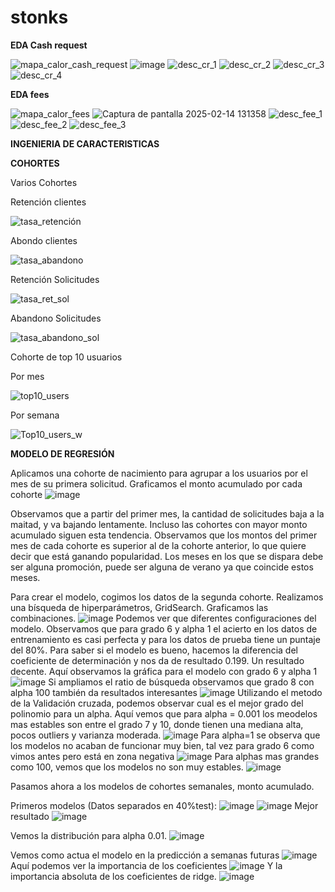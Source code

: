 # stonks
**EDA Cash request**

![mapa_calor_cash_request](https://github.com/user-attachments/assets/b5fe3792-5714-4c50-acfc-51cc24b010d3)
![image](https://github.com/user-attachments/assets/448e3a73-8879-4316-b4f9-a04e2a3d7ec8)
![desc_cr_1](https://github.com/user-attachments/assets/2e700fa0-8297-4995-89fb-67a10ef72fc3)
![desc_cr_2](https://github.com/user-attachments/assets/948f3bc6-1aab-4942-b879-f20142ba7cab)
![desc_cr_3](https://github.com/user-attachments/assets/4c944197-a9f9-4cf2-b2f0-d39fa386c563)
![desc_cr_4](https://github.com/user-attachments/assets/e88b7362-fd17-40b2-993e-abdab0544706)


**EDA fees**

![mapa_calor_fees](https://github.com/user-attachments/assets/399d231d-be38-47aa-a554-665b2a50f54b)
![Captura de pantalla 2025-02-14 131358](https://github.com/user-attachments/assets/1efed4c5-9626-43bd-8080-df7e6067a2ee)
![desc_fee_1](https://github.com/user-attachments/assets/00a28b96-0f97-4da6-b681-18ce608f6c08)
![desc_fee_2](https://github.com/user-attachments/assets/f83c6bf7-eac6-44a9-af2d-b78bf3ff0a3e)
![desc_fee_3](https://github.com/user-attachments/assets/739ad5b6-dcc0-4cae-8b78-21115deaa780)

**INGENIERIA DE CARACTERISTICAS**





**COHORTES**

Varios Cohortes

Retención clientes

![tasa_retención](https://github.com/user-attachments/assets/750de52f-e7d8-4d7a-a305-bbe4e27d7140)

Abondo clientes

![tasa_abandono](https://github.com/user-attachments/assets/1b6672de-bb2c-4e5a-ad79-4024245bea52)

Retención Solicitudes

![tasa_ret_sol](https://github.com/user-attachments/assets/cb6fcc74-5a30-4d3f-ba56-1e69663631e1)

Abandono Solicitudes

![tasa_abandono_sol](https://github.com/user-attachments/assets/c606d22a-50a1-46af-a85d-4d57769e6586)

Cohorte de top 10 usuarios

Por mes

![top10_users](https://github.com/user-attachments/assets/b2c72370-b26d-4f4a-ba9f-b6990f31a9dc)

Por semana

![Top10_users_w](https://github.com/user-attachments/assets/8d774d84-61c1-4c30-b381-922a7cc2aa6d)




**MODELO DE REGRESIÓN**

Aplicamos una cohorte de nacimiento para agrupar a los usuarios por el mes de su primera solicitud.
Graficamos el monto acumulado por cada cohorte
![image](https://github.com/user-attachments/assets/37135f92-9c4d-433a-bdb6-f1b97e8f124a)

Observamos que a partir del primer mes, la cantidad de solicitudes baja a la maitad, y va bajando lentamente. 
Incluso las cohortes con mayor monto acumulado siguen esta tendencia.
Observamos que los montos del primer mes de cada cohorte es superior al de la cohorte anterior, lo que quiere decir que está ganando popularidad. 
Los meses en los que se dispara debe ser alguna promoción, puede ser alguna de verano ya que coincide estos meses.

Para crear el modelo, cogimos los datos de la segunda cohorte. Realizamos una bísqueda de hiperparámetros, GridSearch. Graficamos las combinaciones.
![image](https://github.com/user-attachments/assets/0712b17c-eda4-4330-b48b-42c8f01ab4c1)
Podemos ver que diferentes configuraciones del modelo. Observamos que para grado 6 y alpha 1 el acierto en los datos de entrenamiento es casi perfecta y para 
los datos de prueba tiene un puntaje del 80%. Para saber si el modelo es bueno, hacemos la diferencia del coeficiente de determinación y nos da de resultado 0.199.
Un resultado decente.
Aquí observamos la gráfica para el modelo con grado 6 y alpha 1
![image](https://github.com/user-attachments/assets/fd03a18b-54f1-432f-b815-1b1cf4bc6334)
Si ampliamos el ratio de búsqueda observamos que grado 8 con alpha 100 también da resultados interesantes
![image](https://github.com/user-attachments/assets/133ce743-08ab-4f7f-8aa1-347d5e650a04) 
Utilizando el metodo de la Validación cruzada, podemos observar cual es el mejor grado del polinomio para un alpha.
Aquí vemos que para alpha = 0.001 los meodelos mas estables son entre el grado 7 y 10, donde tienen una mediana alta, pocos outliers y varianza moderada.
![image](https://github.com/user-attachments/assets/d3f0c626-359d-43a9-927c-1c592e1c31fa)
Para alpha=1 se observa que los modelos no acaban de funcionar muy bien, tal vez para grado 6 como vimos antes pero está en zona negativa
![image](https://github.com/user-attachments/assets/b9470bc8-f19d-4be2-9b44-9378e7fcdecf)
Para alphas mas grandes como 100, vemos que los modelos no son muy estables. 
![image](https://github.com/user-attachments/assets/4859c642-70ee-4e4b-8695-398b8a28b694)

Pasamos ahora a los modelos de cohortes semanales, monto acumulado.

Primeros modelos (Datos separados en 40%test):
![image](https://github.com/user-attachments/assets/4c50dc66-044a-416e-a957-522a03a623a4)
![image](https://github.com/user-attachments/assets/d4ddb136-2601-48c6-bb4a-98fb26ec9505)
Mejor resultado 
![image](https://github.com/user-attachments/assets/f76e224b-f30d-4a4b-a594-98c940c16f92)

Vemos la distribución para alpha 0.01. 
![image](https://github.com/user-attachments/assets/33e67d84-2a8f-4684-a958-6d33caac1aa7)

Vemos como actua el modelo en la predicción a semanas futuras
![image](https://github.com/user-attachments/assets/5da1f98d-61b2-4f50-acc5-fa6edafc0a55)
Aquí podemos ver la importancia de los coeficientes 
![image](https://github.com/user-attachments/assets/df880636-9c53-488b-b84b-325ada6dbc84)
Y la importancia absoluta de los coeficientes de ridge.
![image](https://github.com/user-attachments/assets/4cf13244-a227-4c17-a47d-c6f27346c309)







